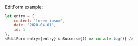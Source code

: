 
EditForm example:

```js
let entry = {
    content: 'lorem ipsum',
    date: '2020-04-01',
    id: 1
};
<EditForm entry={entry} onSuccess={() => console.log()} />
```
